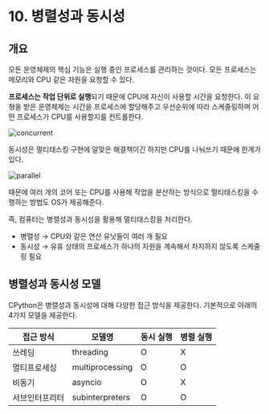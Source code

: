 # 10. 병렬성과 동시성

## 개요

모든 운영체제의 핵심 기능은 실행 중인 프로세스를 관리하는 것이다.
모든 프로세스는 메모리와 CPU 같은 자원을 요청할 수 있다.

**프로세스는 작업 단위로 실행**되기 때문에 CPU에 자신이 사용할 시간을 요청한다.
이 요쳥을 받은 운영체제는 시간을 프로세스에 할당해주고 우선순위에 따라 스케줄링하며
어떤 프로세스가 CPU를 사용할지를 컨트롤한다.

![concurrent](../images/10_parallel_and_concurrent/concurrent.png)

동시성은 멀티태스킹 구현에 알맞은 해결책이긴 하지만
CPU를 나눠쓰기 때문에 한계가 있다.

![parallel](../images/10_parallel_and_concurrent/parallel.png)

때문에 여러 개의 코어 또는 CPU를 사용해 작업을 분산하는 방식으로
멀티태스킹을 수행하는 방법도 OS가 제공해준다.

즉, 컴퓨터는 병렬성과 동시성을 활용해 멀티태스킹을 처리한다.

- 병렬성 → CPU와 같은 연산 유닛들이 여러 개 필요
- 동시성 → 유휴 상태의 프로세스가 하나의 자원을 계속해서 차지하지 않도록 스케줄링 필요

## 병렬성과 동시성 모델

CPython은 병렬성과 동시성에 대해 다양한 접근 방식을 제공한다.
기본적으로 아래의 4가지 모델을 제공한다.

| 접근 방식 | 모델명 | 동시 실행 | 병렬 실행 |
| --- | --- | --- | --- |
| 쓰레딩 | threading  | O | X |
| 멀티프로세싱 | multiprocessing  | O | O |
| 비동기 | asyncio  | O | X |
| 서브인터프리터 | subinterpreters  | O | O |